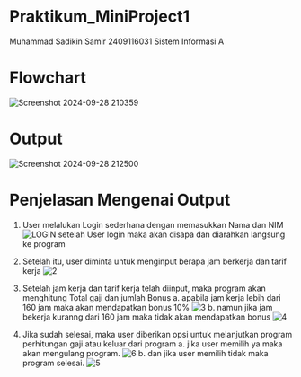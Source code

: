 # Praktikum_MiniProject1
Muhammad Sadikin Samir 
2409116031
Sistem Informasi A

# Flowchart
![Screenshot 2024-09-28 210359](https://github.com/user-attachments/assets/6c72ae93-c22f-4c43-bda0-66d7662ab072)

# Output 
![Screenshot 2024-09-28 212500](https://github.com/user-attachments/assets/1b5faab9-8725-408a-a4cf-a1b45ed9f80e)

# Penjelasan Mengenai Output
1. User melalukan Login sederhana dengan memasukkan Nama dan NIM
![LOGIN](https://github.com/user-attachments/assets/b7f385af-8c5c-43e1-8998-f3a1fe3410bb)
setelah User login maka akan disapa dan diarahkan langsung ke program

2. Setelah itu, user diminta untuk menginput berapa jam berkerja dan tarif kerja
![2](https://github.com/user-attachments/assets/809fc932-9733-4220-a618-5587381222f5)

3. Setelah jam kerja dan tarif kerja telah diinput, maka program akan menghitung Total gaji dan jumlah Bonus
  a. apabila jam kerja lebih dari 160 jam maka akan mendapatkan bonus 10%
  ![3](https://github.com/user-attachments/assets/62a4e04b-eb1b-4858-b47f-aee0eef9a8dd)
  b. namun jika jam bekerja kuranng dari 160 jam maka tidak akan mendapatkan bonus
  ![4](https://github.com/user-attachments/assets/d54335e2-ba7f-4ef3-964e-6034ac44b37b)

5. Jika sudah selesai, maka user diberikan opsi untuk melanjutkan program perhitungan gaji atau keluar dari program
   a. jika user memilih ya maka akan mengulang program.
   ![6](https://github.com/user-attachments/assets/36e91f38-6c6c-48a1-841f-76fe487f1cde)
   b. dan jika user memilih tidak maka program selesai.
   ![5](https://github.com/user-attachments/assets/0112edc3-bd51-480b-9aaf-10fc302b8f9d)

 
